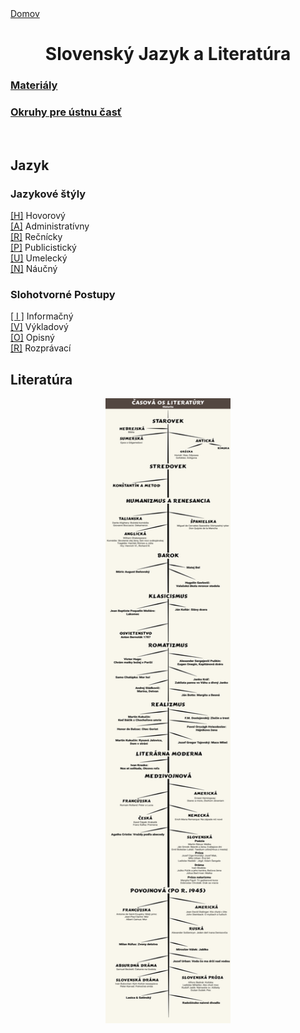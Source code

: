 <div align="center">
    <div align="left">
        <a href="/README.md">Domov</a>
    </div>

# Slovenský Jazyk a Literatúra
</div>

### [Materiály](https://drive.google.com/drive/u/1/folders/1hWhZNvgWC-8cb7jK5zRorX9WfCzyq_WF)
### [Okruhy pre ústnu časť](./ustne-okruhy.md)

<br>

## Jazyk


### Jazykové štýly

<a href="./gramatika/styly/hovorovy.md">[H]</a> Hovorový <br>
<a href="./gramatika/styly/administrativny.md">[A]</a> Administratívny <br>
<a href="./gramatika/styly/recnicky.md">[R]</a> Rečnícky <br>
<a href="./gramatika/styly/publicisticky.md">[P]</a> Publicistický <br>
<a href="./gramatika/styly/umelecky.md">[U]</a> Umelecký <br>
<a href="./gramatika/styly/naucny.md">[N]</a> Náučný <br>

### Slohotvorné Postupy
<a href="./gramatika/postupy/informacny.md">[ I ]</a> Informačný <br>
<a href="./gramatika/postupy/vykladovy.md">[V]</a> Výkladový <br>
<a href="./gramatika/postupy/opisny.md">[O]</a> Opisný <br>
<a href="./gramatika/postupy/rozpravaci.md">[R]</a> Rozprávací <br>

## Literatúra
<div align="center">
    <img src="./Prilohy/literatura_casova_os.png" width="200" height="1000"/>
</div>